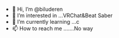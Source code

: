 - 👋 Hi, I’m @biluderen
- 👀 I’m interested in ...VRChat&Beat Saber
- 🌱 I’m currently learning ...c
- 📫 How to reach me .......No way

<!---
biluderen/biluderen is a ✨ special ✨ repository because its `README.md` (this file) appears on your GitHub profile.
You can click the Preview link to take a look at your changes.
--->
